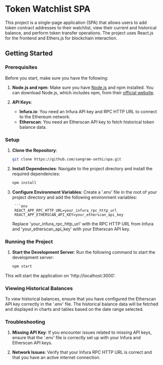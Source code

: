 # Token Watchlist SPA

This project is a single-page application (SPA) that allows users to add token contract addresses to their watchlist, view their current and historical balance, and perform token transfer operations. The project uses React.js for the frontend and Ethers.js for blockchain interaction.

## Getting Started

### Prerequisites

Before you start, make sure you have the following:

1. **Node.js and npm**: Make sure you have [Node.js](https://nodejs.org/) and npm installed. You can download Node.js, which includes npm, from their [official website](https://nodejs.org/).

2. **API Keys**:
   - **Infura.io**: You need an Infura API key and RPC HTTP URL to connect to the Ethereum network.
   - **Etherscan**: You need an Etherscan API key to fetch historical token balance data.

### Setup

1. **Clone the Repository**:

   ```bash
   git clone https://github.com/sangram-sethi/spa.git

2. **Install Dependencies**: Navigate to the project directory   and install the required dependencies:

    ```bash
    npm install
3. **Configure Environment Variables**: Create a '.env' file in the root of your project directory and add the following environment variables:

        ```env
        REACT_APP_RPC_HTTP_URL=your_infura_rpc_http_url
        REACT_APP_ETHERSCAN_API_KEY=your_etherscan_api_key

    Replace 'your_infura_rpc_http_url' with the RPC HTTP URL from Infura and 'your_etherscan_api_key' with your Etherscan API key.

### Running the Project

1. **Start the Development Server**: Run the following command to start the development server:

    ```bash
    npm start
This will start the application on 'http://localhost:3000'.

### Viewing Historical Balances

To view historical balances, ensure that you have configured the Etherscan API key correctly in the '.env' file. The historical balance data will be fetched and displayed in charts and tables based on the date range selected.

### Troubleshooting

1. **Missing API Key**: If you encounter issues related to missing API keys, ensure that the '.env' file is correctly set up with your Infura and Etherscan API keys.

2. **Network Issues**: Verify that your Infura RPC HTTP URL is correct and that you have an active internet connection.
